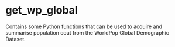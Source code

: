 # get_wp_global
Contains some Python functions that can be used to acquire and summarise population cout from the WorldPop Global Demographic Dataset.

